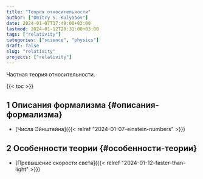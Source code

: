 ```yaml
---
title: "Теория относительности"
author: ["Dmitry S. Kulyabov"]
date: 2024-01-07T17:49:00+03:00
lastmod: 2024-01-12T20:31:00+03:00
tags: ["relativity"]
categories: ["science", "physics"]
draft: false
slug: "relativity"
projects: ["relativity"]
---
```


Частная теория относительности.

<!--more-->

{{< toc >}}


## <span class="section-num">1</span> Описания формализма {#описания-формализма}

-   [Числа Эйнштейна]({{< relref "2024-01-07-einstein-numbers" >}})


## <span class="section-num">2</span> Особенности теории {#особенности-теории}

-   [Превышение скорости света]({{< relref "2024-01-12-faster-than-light" >}})
